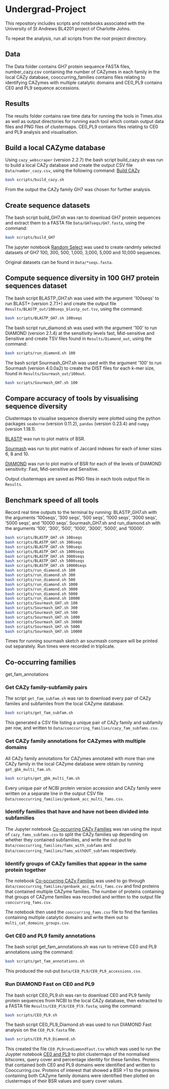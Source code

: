 # Undergrad-Project
This repository includes scripts and notebooks associated with the University of St Andrews BL4201 project of Charlotte Johns.

To repeat the analysis, run all scripts from the root project directory.

## Data

The Data folder contains GH7 protein sequence FASTA files, number_cazy.csv containing the number of CAZymes in each family in the local CAZy database, cooccurring_families contains files relating to identifying CAZymes with multiple catalytic domains and CE0_PL9 contains CE0 and PL9 sequence accessions.

## Results

The results folder contains raw time data for running the tools in Times.xlsx as well as output directories for running each tool which contain output data files and PNG files of clustermaps. 
CE0_PL9 contains files relating to CE0 and PL9 analysis and visualisation.

## Build a local CAZyme database

Using `cazy_webscraper` (version 2.2.7) the bash script build_cazy.sh was run to build a local CAZy database and create the output CSV file `Data/number_cazy.csv`, using the following command: [Build CAZy](https://lottiej.github.io/Undergrad-Project/scripts/build_cazy.sh)

```bash
bash scripts/build_cazy.sh
```

From the output the CAZy family GH7 was chosen for further analysis.

## Create sequence datasets

The bash script build_GH7.sh was ran to download GH7 protein sequences and extract them to a FASTA file `Data/GH7seqs/GH7.fasta`, using the command:

```bash
bash scripts/build_GH7
```

The jupyter notebook [Random Select](https://lottiej.github.io/Undergrad-Project/notebooks/Random_Select.html) was used to create randmly selected datasets of GH7 100, 300, 500, 1,000, 3,000, 5,000 and 10,000 sequences.

Original datasets can be found in `Data/*seqs.fasta`.

## Compute sequence diversity in 100 GH7 protein sequences dataset

The bash script BLASTP_GH7.sh was used with the argument '100seqs' to run BLAST+ (version 2.7.1+) and create the output file `Results/BLASTP_out/100seqs_blastp_out.tsv`, using the command:

```bash
bash scripts/BLASTP_GH7.sh 100seqs
```

The bash script run_diamond.sh was used with the argument '100' to run DIAMOND (version 2.1.4) at the sensitivity levels fast, Mid-sensitive and Sensitive and create TSV files found in `Results/Diamond_out`, using the command:

```bash
bash scripts/run_diamond.sh 100
```

The bash script Sourmash_GH7.sh was used with the argument '100' to run Sourmash (version 4.0.0a2) to create the DIST files for each k-mer size, found in `Results/Sourmash_out/100out`.

```bash
bash scripts/Sourmash_GH7.sh 100
```

## Compare accuracy of tools by visualising sequence diversity

Clustermaps to visualise sequence diversity were plotted using the python packages `seaborne` (version 0.11.2), `pandas` (version 0.23.4) and `numpy` (version 1.18.1).

[BLASTP](https://lottiej.github.io/Undergrad-Project/notebooks/BLASTP_Plot_GH7.html) was run to plot matrix of BSR.

[Sourmash](https://lottiej.github.io/Undergrad-Project/notebooks/Sourmash_Plot_GH7.html) was run to plot matrix of Jaccard indexes for each of kmer sizes 6, 8 and 10.

[DIAMOND](https://lottiej.github.io/Undergrad-Project/notebooks/Diamond_Plot_GH7.html) was run to plot matrix of BSR for each of the levels of DIAMOND sensitivity: Fast, Mid-sensitive and Sensitive.

Output clustermaps are saved as PNG files in each tools output file in `Results`.

## Benchmark speed of all tools

Record real time outputs to the terminal by running:
BLASTP_GH7.sh with the arguments ‘100seqs’, ‘300 seqs’, ‘500 seqs’, ‘1000 seqs’, ‘3000 seqs’, ‘5000 seqs’, and ‘10000 seqs’.
Sourmash_GH7.sh and run_diamond.sh  with the arguments ‘100’, ‘300’, ‘500’, ‘1000’, ‘3000’, ‘5000’, and ‘10000’.

```bash
bash scripts/BLASTP_GH7.sh 100seqs
bash scripts/BLASTP_GH7.sh 300seqs
bash scripts/BLASTP_GH7.sh 500seqs
bash scripts/BLASTP_GH7.sh 1000seqs
bash scripts/BLASTP_GH7.sh 3000seqs
bash scripts/BLASTP_GH7.sh 5000seqs
bash scripts/BLASTP_GH7.sh 10000seqs
bash scripts/run_diamond.sh 100
bash scripts/run_diamond.sh 300
bash scripts/run_diamond.sh 500
bash scripts/run_diamond.sh 1000
bash scripts/run_diamond.sh 3000
bash scripts/run_diamond.sh 5000
bash scripts/run_diamond.sh 10000
bash scripts/Sourmash_GH7.sh 100
bash scripts/Sourmash_GH7.sh 300
bash scripts/Sourmash_GH7.sh 500
bash scripts/Sourmash_GH7.sh 1000
bash scripts/Sourmash_GH7.sh 30000
bash scripts/Sourmash_GH7.sh 5000
bash scripts/Sourmash_GH7.sh 10000
```

Times for running sourmash sketch an sourmash compare will be printed out separately. Run times were recorded in triplicate.

## Co-occurring families
get_fam_annotations
### Get CAZy family-subfamily pairs

The script `get_fam_subfam.sh` was ran to download every pair of CAZy familes and subfamiles from the local CAZyme database.

```bash
bash scripts/get_fam_subfam.sh
```

This generated a CSV file listing a unique pair of CAZy family and subfamily per row, and written to `Data/cooccurring_families/cazy_fam_subfams.csv`.

### Get CAZy family annotations for CAZymes with multiple domains

All CAZy family annotations for CAZymes annotated with more than one CAZy family in the local CAZyme database were obtain by running `get_gbk_multi_fam.sh`.

```bash
bash scripts/get_gbk_multi_fam.sh
```

Every unique pair of NCBI protein version accession and CAZy family were written on a separate line in the output CSV file `Data/cooccurring_families/genbank_acc_multi_fams.csv`.

### Identify families that have and have not been divided into subfamilies

The Jupyter notebook [Co-occurring CAZy Families](https://lottiej.github.io/Undergrad-Project/notebooks/identify_cooccuring_cazy_familes.html) was ran using the input of `cazy_fams_subfams.csv` to split the CAZy families up depending on whether they contained subfamilies, and write the out-put to `Data/cooccurring_families/fams_with_subfams` and `Data/cooccurring_families/fams_withOUT_subfams` respectively.

### Identify groups of CAZy families that appear in the same protein together

The notebook [Co-occurring CAZy Families](https://lottiej.github.io/Undergrad-Project/notebooks/identify_cooccuring_cazy_familes.html) was used to go through `data/cooccurring_families/genbank_acc_multi_fams.csv` and find proteins that contained multiple CAZyme families. The number of proteins containing that groups of CAZyme families was recorded and written to the output file `cooccurring_fams.csv`.

The notebook then used the `cooccurring_fams.csv` file to find the families containing multiple catalytic domains and write them out to `multi_cat_domains_groups.csv`.

### Get CE0 and PL9 family annotations

The bash script get_fam_annotations.sh was run to retrieve CE0 and PL9 annotations using the command:

```bash
bash scripts/get_fam_annotations.sh
```

This produced the out-put `Data/CE0_PL9/CE0_PL9_accessions.csv`.

### Run DIAMOND Fast on CE0 and PL9

The bash script CE0_PL9.sh was ran to download CE0 and PL9 family protein sequences from NCBI to the local CAZy database, then extracted to a FASTA file `Results/CE0_Pl9/CE0_Pl9.fasta`; using the command:

```bash
bash scripts/CEO_PL9.sh
```

The bash script CE0_PL9_Diamond.sh was used to run DIAMOND Fast analysis on the `CE0_PL9.fasta` file.

```bash
bash scripts/CE0_PL9_Diamond.sh
```

This created the file `CE0_PL9rundiamondfast.tsv` which was used to run the Juypter notebook [CE0 and PL9](https://lottiej.github.io/Undergrad-Project/notebooks/CE0_PL9.html) to plot clustermaps of the normalised bitscores, query cover and percentage identity for these families. Proteins that contained both CE0 and PL9 domains were identified and written to Cooccurring.csv. Proteins of interest that showed a BSR >1 to the proteins containing both CAZyme family domains were identified then plotted on clustermaps of their BSR values and query cover values.
